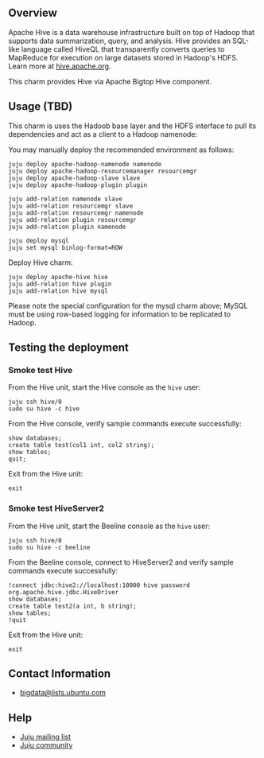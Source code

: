 ## Overview

Apache Hive is a data warehouse infrastructure built on top of Hadoop that
supports data summarization, query, and analysis. Hive provides an SQL-like
language called HiveQL that transparently converts queries to MapReduce for
execution on large datasets stored in Hadoop's HDFS. Learn more at
[hive.apache.org](http://hive.apache.org).

This charm provides Hive via Apache Bigtop Hive component.

## Usage (TBD)

This charm is uses the Hadoob base layer and the HDFS interface to pull its dependencies
and act as a client to a Hadoop namenode:

You may manually deploy the recommended environment as follows:

    juju deploy apache-hadoop-namenode namenode
    juju deploy apache-hadoop-resourcemanager resourcemgr
    juju deploy apache-hadoop-slave slave
    juju deploy apache-hadoop-plugin plugin

    juju add-relation namenode slave
    juju add-relation resourcemgr slave
    juju add-relation resourcemgr namenode
    juju add-relation plugin resourcemgr
    juju add-relation plugin namenode

    juju deploy mysql
    juju set mysql binlog-format=ROW


Deploy Hive charm:

    juju deploy apache-hive hive
    juju add-relation hive plugin
    juju add-relation hive mysql

Please note the special configuration for the mysql charm above; MySQL must be
using row-based logging for information to be replicated to Hadoop.


## Testing the deployment

### Smoke test Hive

From the Hive unit, start the Hive console as the `hive` user:

    juju ssh hive/0
    sudo su hive -c hive

From the Hive console, verify sample commands execute successfully:

    show databases;
    create table test(col1 int, col2 string);
    show tables;
    quit;

Exit from the Hive unit:

    exit

### Smoke test HiveServer2

From the Hive unit, start the Beeline console as the `hive` user:

    juju ssh hive/0
    sudo su hive -c beeline

From the Beeline console, connect to HiveServer2 and verify sample commands
execute successfully:

    !connect jdbc:hive2://localhost:10000 hive password org.apache.hive.jdbc.HiveDriver
    show databases;
    create table test2(a int, b string);
    show tables;
    !quit

Exit from the Hive unit:

    exit


## Contact Information

- <bigdata@lists.ubuntu.com>


## Help

- [Juju mailing list](https://lists.ubuntu.com/mailman/listinfo/juju)
- [Juju community](https://jujucharms.com/community)
